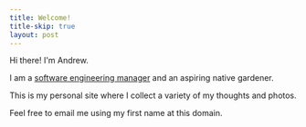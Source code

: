 ```yaml
---
title: Welcome!
title-skip: true
layout: post
---
```


Hi there! I'm Andrew. 

I am a [software engineering manager](/management) and an aspiring native gardener. 

This is my personal site where I collect a variety of my thoughts and photos.

Feel free to email me using my first name at this domain.